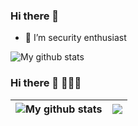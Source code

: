 ### Hi there 👋

- 🌱 I’m security enthusiast 

<img src="https://github-readme-stats.vercel.app/api?username=wikeys&show_icons=true&theme=dracula&include_all_commits=true&count_private=true&layout=compact" alt="My github stats"/>


### Hi there 👋 🌱🌱🌱

<!--
Here are some ideas to get you started:

- 🔭 I’m currently working on ...
- 🌱 I’m currently learning ...
- 👯 I’m looking to collaborate on ...
- 🤔 I’m looking for help with ...
- 💬 Ask me about ...
- 📫 How to reach me: ...
- 😄 Pronouns: ...
- ⚡ Fun fact: ...
-->

| <img src="https://github-readme-stats.vercel.app/api?username=wikeys&show_icons=true&theme=dracula&include_all_commits=true&count_private=true&layout=compact" alt="My github stats"/> | <a href="https://github.com/anuraghazra/github-readme-stats"><img align="center" src="https://github-readme-stats.vercel.app/api/top-langs/?username=wikeys&layout=compact&theme=swift&hide_border=true" /></a> |
| ------------- | ------------- |



